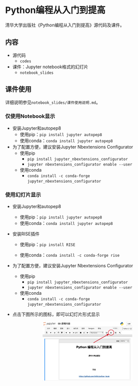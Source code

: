 # Python编程从入门到提高
清华大学出版社《Python编程从入门到提高》源代码及课件。

## 内容

- 源代码
  - `codes`
- 课件：Jupyter notebook格式的幻灯片
  - `notebook_slides`

## 课件使用

详细说明参见`notebook_slides/课件使用说明.md`。

### 仅使用Notebook显示

- 安装Jupyter和autopep8
  - 使用pip：`pip install jupyter autopep8`
  - 使用conda：`conda install jupyter autopep8`
- 为了配置方便，建议安装Jupyter Nbextensions Configurator
  - 使用pip
    - `pip install jupyter_nbextensions_configurator`
    - `jupyter nbextensions_configurator enable --user`
  - 使用conda
    - `conda install -c conda-forge jupyter_nbextensions_configurator`

### 使用幻灯片显示

- 安装Jupyter和autopep8
  - 使用pip：`pip install jupyter autopep8`
  - 使用conda：`conda install jupyter autopep8`

- 安装RISE插件
  - 使用pip：`pip install RISE`

  - 使用conda：`conda install -c conda-forge rise`
- 为了配置方便，建议安装Jupyter Nbextensions Configurator
  - 使用pip
    - `pip install jupyter_nbextensions_configurator`
    - `jupyter nbextensions_configurator enable --user`
  - 使用conda
    - `conda install -c conda-forge jupyter_nbextensions_configurator`

- 点击下图所示的图标，即可以幻灯片形式显示

  <center>
      <img src="rise.png" width="60%"/>
  </center>

  
